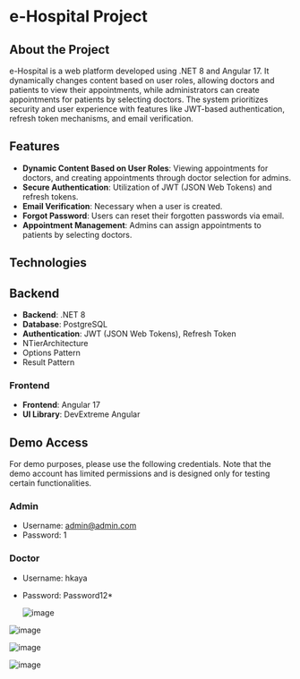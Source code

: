 # e-Hospital Project

## About the Project

e-Hospital is a web platform developed using .NET 8 and Angular 17. It dynamically changes content based on user roles, allowing doctors and patients to view their appointments, while administrators can create appointments for patients by selecting doctors.  The system prioritizes security and user experience with features like JWT-based authentication, refresh token mechanisms, and email verification.

## Features

- **Dynamic Content Based on User Roles**: Viewing appointments for doctors, and creating appointments through doctor selection for admins.
- **Secure Authentication**: Utilization of JWT (JSON Web Tokens) and refresh tokens.
- **Email Verification**:  Necessary when a user is created.
- **Forgot Password**: Users can reset their forgotten passwords via email.
- **Appointment Management**: Admins can assign appointments to patients by selecting doctors.

## Technologies
## Backend
- **Backend**: .NET 8
- **Database**: PostgreSQL
- **Authentication**: JWT (JSON Web Tokens), Refresh Token
-  NTierArchitecture
-  Options Pattern
-  Result Pattern

### Frontend
-  **Frontend**: Angular 17
- **UI Library**: DevExtreme Angular

## Demo Access

For demo purposes, please use the following credentials. Note that the demo account has limited permissions and is designed only for testing certain functionalities.

### Admin
- Username: admin@admin.com
- Password: 1

### Doctor
- Username: hkaya
- Password: Password12*

  ![image](https://github.com/caglatuncsavas/eHospitalProject/assets/95507765/46423161-c442-44ab-8ffb-1ab753a6cd1e)

![image](https://github.com/caglatuncsavas/eHospitalProject/assets/95507765/aabfa34d-27dc-4cf5-9ed7-d46cea7ff1da)

![image](https://github.com/caglatuncsavas/eHospitalProject/assets/95507765/c56bb3b3-7e36-43db-80b1-b3e31cc00f75)

![image](https://github.com/caglatuncsavas/eHospitalProject/assets/95507765/af01d4f7-2eae-40d0-b8f8-4dd8f062e58c)



